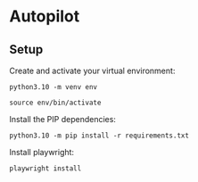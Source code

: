 # Autopilot

## Setup

Create and activate your virtual environment:

`python3.10 -m venv env`

`source env/bin/activate`

Install the PIP dependencies:

`python3.10 -m pip install -r requirements.txt`

Install playwright:

`playwright install`
